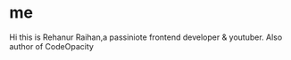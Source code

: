 # me
Hi this is Rehanur Raihan,a passiniote frontend developer &amp; youtuber.  Also author of CodeOpacity
